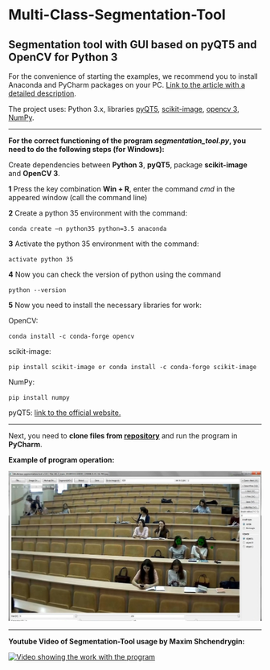 # Multi-Class-Segmentation-Tool
## Segmentation tool with GUI based on pyQT5 and OpenCV for Python 3

For the convenience of starting the examples, we recommend you to install Anaconda and PyCharm packages on your PC.
[Link to the article with a detailed description](https://medium.com/@GalarnykMichael/install-python-on-windows-anaconda-c63c7c3d1444).

The project uses: Python 3.х, libraries [pyQT5](https://stackoverflow.com/questions/16846501/how-to-install-pyqt5-on-windows), [scikit-image](http://scikit-image.org), [opencv 3](https://opencv.org/opencv-3-0.html), [NumPy](https://pypi.org/project/numpy/).

--------------------------------------

**For the correct functioning of the program _segmentation_tool.py_, you need to do the following steps (for Windows):**

Create dependencies between **Python 3**, **pyQT5**, package **scikit-image** and **OpenCV 3**.

**1** Press the key combination **Win + R**, enter the command _cmd_ in the appeared window (call the command line)

**2** Create a python 35 environment with the command:  

	conda create –n python35 python=3.5 anaconda
    
**3** Activate the python 35 environment with the command:

	activate python 35

**4** Now you can check the version of python using the command 

	python --version

**5** Now you need to install the necessary libraries for work:

OpenCV:

	conda install -c conda-forge opencv

scikit-image:

	pip install scikit-image or conda install -c conda-forge scikit-image

NumPy:

	pip install numpy

pyQT5: [link to the official website.](https://riverbankcomputing.com/software/pyqt/download5)

--------------------------------------


Next, you need to **clone files from [repository](https://github.com/yuddim/multi_class_segmentation_tool)** and run the program in 
**PyCharm**. 

**Example of program operation:**

![alt text](readme_docs/1.jpg)

--------------------------------------

**Youtube Video of Segmentation-Tool usage by Maxim Shchendrygin:**

[![Video showing the work with the program](http://img.youtube.com/vi/bjM5I21gQFw/0.jpg)](http://www.youtube.com/watch?v=bjM5I21gQFw "Segmentation tool")
